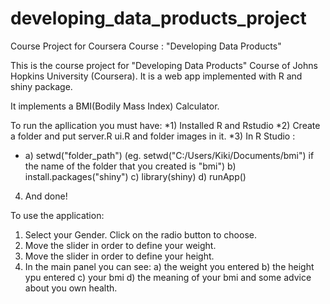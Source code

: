 # developing_data_products_project
Course Project for Coursera Course : "Developing Data Products" 

This is the course project for "Developing Data Products" Course of Johns Hopkins University (Coursera).
It is a web app implemented with R and shiny package.

It implements a BMI(Bodily Mass Index) Calculator.

To run the apllication you must have:
*1) Installed R and Rstudio
*2) Create a folder and put server.R ui.R and folder images in it.
*3) In R Studio : 
*    a) setwd("folder_path") (eg. setwd("C:/Users/Kiki/Documents/bmi") if the name of the folder that you created is "bmi")
    b) install.packages("shiny")
    c) library(shiny)
    d) runApp()
4) And done!

To use the application:
1) Select your Gender. Click on the radio button to choose.
2) Move the slider in order to define your weight.
3) Move the slider in order to define your height.
4) In the main panel you can see:
    a) the weight you entered
    b) the height ypu entered
    c) your bmi
    d) the meaning of your bmi and some advice about you own health.
